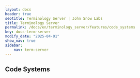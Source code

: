 ```yaml
---
layout: docs
header: true
seotitle: Terminology Server | John Snow Labs
title: Terminology Server 
permalink: /docs/en/terminology_server/features/code_systems
key: docs-term-server
modify_date: "2025-04-01"
show_nav: true
sidebar:
    nav: term-server
---
```


## Code Systems
